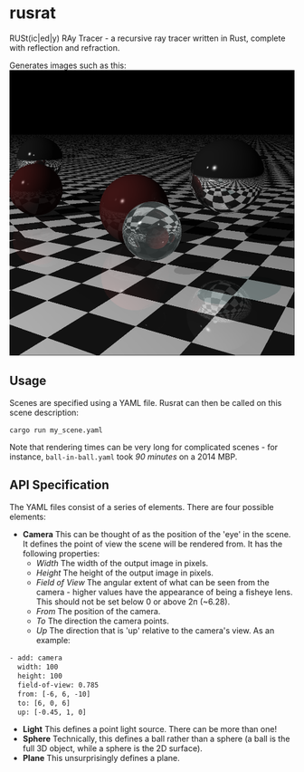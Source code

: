 # rusrat
RUSt(ic|ed|y) RAy Tracer - a recursive ray tracer written in Rust, complete with reflection and refraction.

Generates images such as this:
![First example image](https://raw.githubusercontent.com/gcohara/rusrat/main/examples/example_1.png)

## Usage

Scenes are specified using a YAML file.
Rusrat can then be called on this scene description:
```
cargo run my_scene.yaml
```

Note that rendering times can be very long for complicated scenes - for instance, `ball-in-ball.yaml` took _90 minutes_ on a 2014 MBP.

## API Specification

The YAML files consist of a series of elements.
There are four possible elements:
* **Camera**
This can be thought of as the position of the 'eye' in the scene. It defines the point of view the scene will be rendered from. It has the following properties:
    * *Width* The width of the output image in pixels.
    * *Height* The height of the output image in pixels.
    * *Field of View* The angular extent of what can be seen from the camera - higher values have the appearance of being a fisheye lens. This should not be set below 0 or above 2п (~6.28).
    * *From* The position of the camera.
    * *To* The direction the camera points.
    * *Up* The direction that is 'up' relative to the camera's view.
As an example:
```
- add: camera
  width: 100
  height: 100
  field-of-view: 0.785
  from: [-6, 6, -10]
  to: [6, 0, 6]
  up: [-0.45, 1, 0]
  ```
    
* **Light**
This defines a point light source. There can be more than one!
* **Sphere**
Technically, this defines a ball rather than a sphere (a ball is the full 3D object, while a sphere is the 2D surface).
* **Plane**
This unsurprisingly defines a plane.

